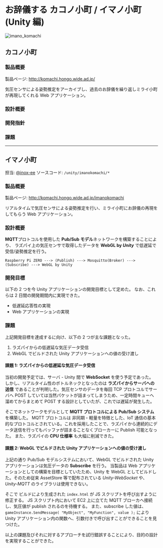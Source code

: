 # お辞儀する カコノ小町 / イマノ小町(Unity 編)

![imano_komachi](https://user-images.githubusercontent.com/42725796/67636457-00d2fc00-f914-11e9-929c-84d53bf5d39c.png)

## カコノ小町

### 製品概要

製品ページ: <http://komachi.hongo.wide.ad.jp/>

気圧センサによる姿勢推定をアーカイブし、過去のお辞儀を繰り返しミライ小町が再現してくれる Web アプリケーション。

### 設計概要

### 開発指針

### 課題

---

## イマノ小町

担当: [@inox-ee](https://github.com/inox-ee)
ソースコード: `/unity/imanokomachi/*`

### 製品概要

製品ページ: <http://komachi.hongo.wide.ad.jp/imanokomachi>

リアルタイムで気圧センサによる姿勢推定を行い、ミライ小町にお辞儀の再現をしてもらう Web アプリケーション。

### 設計概要

**MQTT**プロトコルを使用した **Pub/Sub モデル**ネットワークを構築することにより、
ラズパイ上の気圧センサで取得したデータを **WebGL by _Unity_** で低遅延で受信/姿勢推定を行う。

```text
Raspberry Pi ZERO ---> (Publish) ---> Mosquitto(Broker) ---> (Subscribe) ---> WebGL by Unity
```

### 開発目標

以下の 2 つを今 Unity アプリケーションの開発目標として定めた。
なお、これらは 2 日間の開発期間内に実現できた。

- 低遅延応答性の実現
- Web アプリケーションの実現

### 課題

上記開発目標を達成するに向け、以下の 2 つが主な課題となった。

1. ラズパイからの低遅延な気圧データ受信
2. WebGL でビルドされた Unity アプリケーションへの値の受け渡し

#### 課題 1: ラズパイからの低遅延な気圧データ受信

当初の開発予定では、サーバ - Unity 間で **WebSocket** を使う予定であった。
しかし、リアルタイム性のボトルネックとなったのは **ラズパイからサーバへの送信** であることが判明した。気圧センサのデータを毎回 TCP プロトコルでサーバへ POST していては当然パケットが詰まってしまうため、一定時間キューへ溜めてからまとめて POST する設計としていたが、これでは遅延が発生した。

そこでネットワークモデルとして **MQTT プロトコルによる Pub/Sub システム** を構築した。
MQTT プロトコルは 非同期・軽量を特徴とした、IoT 通信の基本的なプロトコルとされている。これを採用したことで、ラズパイから連続的にデータ送信を行ってもバッファが詰まることなくブローカーに Publish 可能となった。
また、ラズパイの **CPU 仕様率** も大幅に削減できた。

#### 課題 2: WebGL でビルドされた Unity アプリケーションへの値の受け渡し

上記の通り Pub/Sub モデルシステムにおいて、WebGL でビルドされた Unity アプリケーションは気圧データの **Subscribe** を行う。
当製品は Web アプリケーションとしての構築を目標としていたため、Unity を WebGL としてビルドした。そのため従来 AssetStore 等で配布されている _Unity-WebSocket_ や、_Unity-MQTT_ のライブラリは使用できない。

そこで ビルドにより生成された `index.html` が JS スクリプトを呼び出すように修正する。
JS スクリプト内において EC2 上に立てた MQTT ブローカへ接続し、気圧値が publish されるのを待機する。
また、subscribe した値は、`gameInstance.SendMessage( "MyObject", "MyFunction", value );` により Unity アプリケーション内の関数へ、引数付きで呼び出すことができることを見つけた。

以上の課題及びそれに対するアプローチを試行錯誤することにより、目的の設計を実現することができた。
